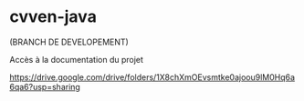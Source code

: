 # cvven-java

(BRANCH DE DEVELOPEMENT)

Accès à la documentation du projet

https://drive.google.com/drive/folders/1X8chXmOEvsmtke0ajoou9lM0Hq6a6qa6?usp=sharing
